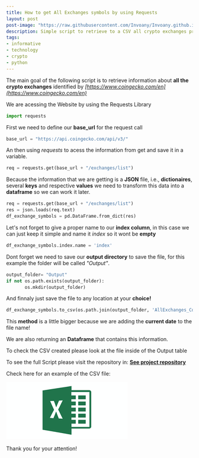 ```yaml
---
title: How to get All Exchanges symbols by using Requests
layout: post
post-image: "https://raw.githubusercontent.com/Invoany/Invoany.github.io/master/assets/images/posts/crypto_exchanges.png"
description: Simple script to retrieve to a CSV all crypto exchanges presented on CoinGecko
tags:
- informative
- technology
- crypto
- python
---
```


The main goal of the following script is to retrieve information about **all the crypto exchanges** identified by *[https://www.coingecko.com/en](https://www.coingecko.com/en)*

We are acessing the Website by using the Requests Library 
```python
import requests
```

First we need to define our **base_url** for the request call
```python
base_url = "https://api.coingecko.com/api/v3/"
```

An then using *requests* to acess the information from get and save it in a variable.
```python
req = requests.get(base_url + "/exchanges/list")
```

Because the information that we are getting is a **JSON** file, i.e., **dictionaires**, several **keys** and respective **values** we need to transform this data into a **dataframe** so we can work it later.
```python
req = requests.get(base_url + "/exchanges/list")
res = json.loads(req.text)
df_exchange_symbols = pd.DataFrame.from_dict(res) 
```

Let's not forget to give a proper name to our **index column**, in this case we can just keep it simple and name it *index* so it wont be **empty**
```python
df_exchange_symbols.index.name = 'index'
```

Dont forget we need to save our **output directory** to save the file, for this example the folder will be called *"Output"*.
```python
output_folder= "Output"
if not os.path.exists(output_folder):
       os.mkdir(output_folder)
```

And finnaly just save the file to any location at your **choice!**
```python
df_exchange_symbols.to_csv(os.path.join(output_folder, 'AllExchanges_CoinGecko_{}.csv'.format(str(datetime.today().strftime('%Y%m%d')))))
```

This **method** is a little bigger because we are adding the **current date** to the file name!

We are also returning an **Dataframe** that contains this information.

To check the CSV created please look at the file inside of the Output table

To see the full Script please visit the repository in:
**[See project repository](https://github.com/Invoany/get_exchange_symbols_coingecko)**

Check here for an example of the CSV file:

[<img src="\assets\images\excel.png">](https://github.com/Invoany/get_exchange_symbols_coingecko/blob/main/Output/AllExchanges_CoinGecko_20230128.csv)

Thank you for your attention!
